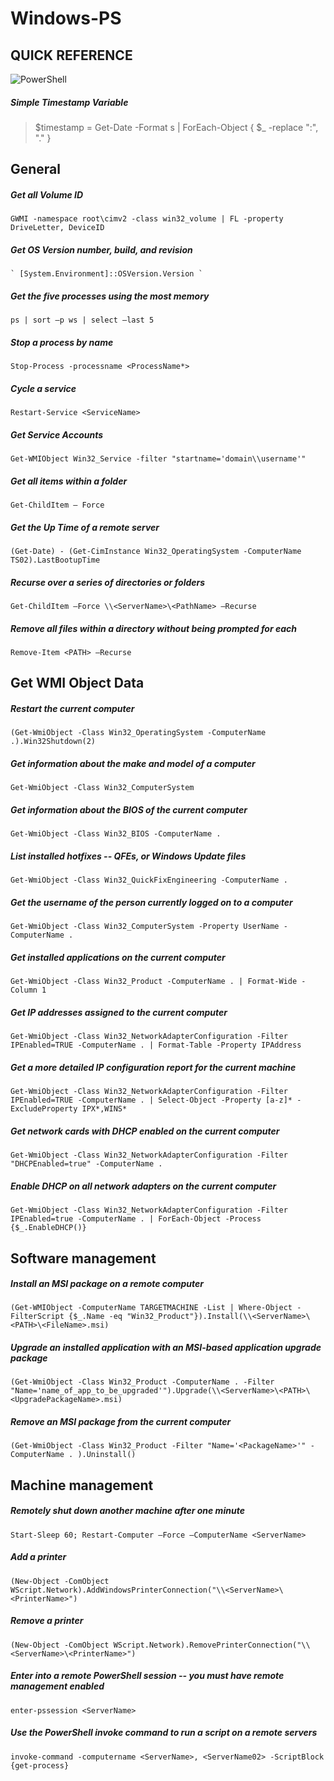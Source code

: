 # Windows-PS
## QUICK REFERENCE
![PowerShell](https://repository-images.githubusercontent.com/221074232/158c2480-5262-11ea-8af0-452a86d9e56d)

##### Simple Timestamp Variable
> $timestamp = Get-Date -Format s | ForEach-Object { $_ -replace ":", "." }

## General

##### Get all Volume ID
    GWMI -namespace root\cimv2 -class win32_volume | FL -property DriveLetter, DeviceID

##### Get OS Version number, build, and revision
    ` [System.Environment]::OSVersion.Version `

##### Get the five processes using the most memory
    ps | sort –p ws | select –last 5

##### Stop a process by name
    Stop-Process -processname <ProcessName*>

##### Cycle a service
    Restart-Service <ServiceName>

##### Get Service Accounts
    Get-WMIObject Win32_Service -filter "startname='domain\\username'"

##### Get all items within a folder
    Get-ChildItem – Force

##### Get the Up Time of a remote server
    (Get-Date) - (Get-CimInstance Win32_OperatingSystem -ComputerName TS02).LastBootupTime

##### Recurse over a series of directories or folders
    Get-ChildItem –Force \\<ServerName>\<PathName> –Recurse

##### Remove all files within a directory without being prompted for each
    Remove-Item <PATH> –Recurse

## Get WMI Object Data
##### Restart the current computer
    (Get-WmiObject -Class Win32_OperatingSystem -ComputerName .).Win32Shutdown(2)

##### Get information about the make and model of a computer
    Get-WmiObject -Class Win32_ComputerSystem

##### Get information about the BIOS of the current computer
    Get-WmiObject -Class Win32_BIOS -ComputerName .

##### List installed hotfixes -- QFEs, or Windows Update files
    Get-WmiObject -Class Win32_QuickFixEngineering -ComputerName .

##### Get the username of the person currently logged on to a computer
    Get-WmiObject -Class Win32_ComputerSystem -Property UserName -ComputerName .

##### Get installed applications on the current computer
    Get-WmiObject -Class Win32_Product -ComputerName . | Format-Wide -Column 1

##### Get IP addresses assigned to the current computer
    Get-WmiObject -Class Win32_NetworkAdapterConfiguration -Filter IPEnabled=TRUE -ComputerName . | Format-Table -Property IPAddress

##### Get a more detailed IP configuration report for the current machine
    Get-WmiObject -Class Win32_NetworkAdapterConfiguration -Filter IPEnabled=TRUE -ComputerName . | Select-Object -Property [a-z]* -ExcludeProperty IPX*,WINS*

##### Get network cards with DHCP enabled on the current computer
    Get-WmiObject -Class Win32_NetworkAdapterConfiguration -Filter "DHCPEnabled=true" -ComputerName .

##### Enable DHCP on all network adapters on the current computer
    Get-WmiObject -Class Win32_NetworkAdapterConfiguration -Filter IPEnabled=true -ComputerName . | ForEach-Object -Process {$_.EnableDHCP()}

## Software management

##### Install an MSI package on a remote computer
    (Get-WMIObject -ComputerName TARGETMACHINE -List | Where-Object -FilterScript {$_.Name -eq "Win32_Product"}).Install(\\<ServerName>\<PATH>\<FileName>.msi)

##### Upgrade an installed application with an MSI-based application upgrade package
    (Get-WmiObject -Class Win32_Product -ComputerName . -Filter "Name='name_of_app_to_be_upgraded'").Upgrade(\\<ServerName>\<PATH>\<UpgradePackageName>.msi)

##### Remove an MSI package from the current computer
    (Get-WmiObject -Class Win32_Product -Filter "Name='<PackageName>'" -ComputerName . ).Uninstall()

## Machine management

##### Remotely shut down another machine after one minute
    Start-Sleep 60; Restart-Computer –Force –ComputerName <ServerName>

##### Add a printer
    (New-Object -ComObject WScript.Network).AddWindowsPrinterConnection("\\<ServerName>\<PrinterName>")

##### Remove a printer
    (New-Object -ComObject WScript.Network).RemovePrinterConnection("\\<ServerName>\<PrinterName>")

##### Enter into a remote PowerShell session -- you must have remote management enabled
    enter-pssession <ServerName>

##### Use the PowerShell invoke command to run a script on a remote servers
    invoke-command -computername <ServerName>, <ServerName02> -ScriptBlock {get-process}
